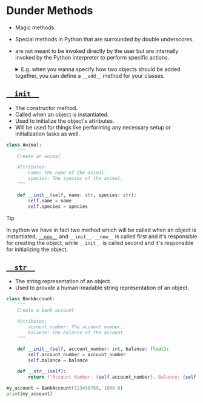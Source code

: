 # Dunder Methods

- Magic methods.
- Special methods in Python that are surrounded by double underscores.
- are not meant to be invoked directly by the user but are internally invoked by the Python interpreter to perform specific actions.

  <details>
  <summary>E.g. when you wanna specify how two objects should be added together, you can define a <code>__add__</code> method for your classes.</summary>

  ```py
  class Account:
    def __init__(self, balance: float):
        self.balance = balance
  class Credit:
      def __init__(self, amount: float):
          self.amount = amount
      def __add__(self, account: Account) -> float:
          return account.balance + self.amount
  my_account = Account(100)
  my_credit = Credit(20)
  print(my_credit + my_account)
  ```

  </details>

## [`__init__`](https://docs.python.org/3/reference/datamodel.html#object.__init__)

- The constructor method.
- Called when an object is instantiated.
- Used to initialize the object's attributes.
- Will be used for things like performing any necessary setup or initialization tasks as well.

```py
class Animal:
    """
    Create an animal

    Attributes:
        name: The name of the animal.
        species: The species of the animal.
    """

    def __init__(self, name: str, species: str):
        self.name = name
        self.species = species
```

> [!TIP]
>
> In python we have in fact two method which will be called when an object is instantiated, [`__new__`](https://docs.python.org/3/reference/datamodel.html#object.__new__) and `__init__`. `__new__` is called first and it's responsible for creating the object, while `__init__` is called second and it's responsible for initializing the object.

## [`__str__`](https://docs.python.org/3/reference/datamodel.html#object.__str__)

- The string representation of an object.
- Used to provide a human-readable string representation of an object.

```py
class BankAccount:
    """
    Create a bank account

    Attributes:
        account_number: The account number.
        balance: The balance of the account.
    """

    def __init__(self, account_number: int, balance: float):
        self.account_number = account_number
        self.balance = balance

    def __str__(self):
        return f"Account Number: {self.account_number}, Balance: {self.balance}"

my_account = BankAccount(123456789, 1000.0)
print(my_account)
```
